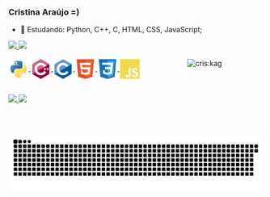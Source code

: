 ### Cristina Araújo =)

- 🌱 Estudando: Python, C++, C, HTML, CSS, JavaScript;

<div>
  <a href="https://github.com/CristinaAraujo">
  <img height="150em" src="https://github-readme-stats.vercel.app/api?username=CristinaAraujo&show_icons=true&theme=dracula&include_all_commits=true&count_private=true"/>
  <img height="150em" src="https://github-readme-stats.vercel.app/api/top-langs/?username=CristinaAraujo&layout=compact&langs_count=7&theme=dracula"/>
</div>
  
<div style="display: inline_block"><br>
  <img align="center" alt="Cris-Python" height="40" width="40" src="https://raw.githubusercontent.com/devicons/devicon/master/icons/python/python-original.svg">
  <img align="center" alt="Cris-cplusplus" height="40" width="40" src="https://raw.githubusercontent.com/devicons/devicon/master/icons/cplusplus/cplusplus-original.svg">
  <img align="center" alt="Cris-cplusplus" height="40" width="40" src="https://raw.githubusercontent.com/devicons/devicon/master/icons/c/c-original.svg">
  <img align="center" alt="Cris-HTML" height="40" width="40" src="https://raw.githubusercontent.com/devicons/devicon/master/icons/html5/html5-original.svg">
  <img align="center" alt="Cris-CSS" height="40" width="40" src="https://raw.githubusercontent.com/devicons/devicon/master/icons/css3/css3-original.svg">
  <img align="center" alt="Cris-Js" height="40" width="40" src="https://raw.githubusercontent.com/devicons/devicon/master/icons/javascript/javascript-plain.svg">
  <img align="right" alt="cris:kag" height="150" width="150" src="https://i.pinimg.com/736x/f6/75/0d/f6750dee2d2a61892b765a1e595216b6.jpg">
</div>
  
##
  
<div>
   <a href="https://discord.gg/5nQVXmXW" target="_blank"><img src="https://img.shields.io/badge/Discord-7289DA?style=for-the-badge&logo=discord&logoColor=white" target="_blank">
   <a href="https://instagram.com/cristina_arauj_" target="_blank"><img src="https://img.shields.io/badge/-Instagram-%23E4405F?style=for-the-badge&logo=instagram&logoColor=white" target="_blank"></a>
     
   ![Snake animation](https://github.com/leticiarosemberg/leticiarosemberg/blob/output/github-contribution-grid-snake.svg)
</div>


